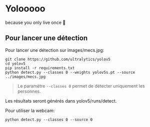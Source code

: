 # Yolooooo

because you only live once 🧀

## Pour lancer une détection

Pour lancer une détection sur images/mecs.jpg:

    git clone https://github.com/ultralytics/yolov5
    cd yolov5 
    pip install -r requirements.txt
    python detect.py --classes 0 --weights yolov5s.pt --source ../images/mecs.jpg

> Le paramètre `--classes 0` permet de détecter uniquement les personnes.

Les résultats seront générés dans yolov5/runs/detect.

Pour utiliser la webcam:

    python detect.py --classes 0 --source 0
